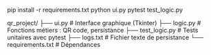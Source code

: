 pip install -r requirements.txt
python ui.py
pytest test_logic.py

qr_project/
├── ui.py               # Interface graphique (Tkinter)
├── logic.py            # Fonctions métiers : QR code, persistance
├── test_logic.py       # Tests unitaires avec pytest
├── logs.txt            # Fichier texte de persistance
└── requirements.txt    # Dépendances
